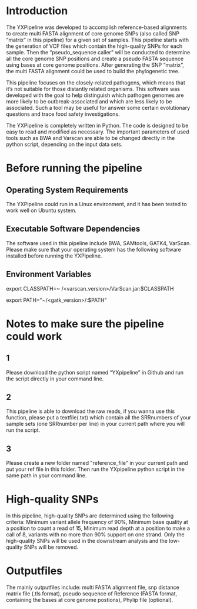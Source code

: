 # Introduction

The YXPipeline was developed to accomplish reference-based alignments to create multi FASTA alignment of core genome SNPs (also called SNP “matrix” in this pipeline) for a given set of samples. This pipeline starts with the generation of VCF files which contain the high-quality SNPs for each sample. Then the “pseudo_sequence caller” will be conducted to determine all the core genome SNP positions and create a pseudo FASTA sequence using bases at core genome positions. After generating the SNP “matrix”, the multi FASTA alignment could be used to build the phylogenetic tree.

This pipeline focuses on the closely-related pathogens, which means that it’s not suitable for those distantly related organisms. This software was developed with the goal to help distinguish which pathogen genomes are more likely to be outbreak-associated and which are less likely to be associated. Such a tool may be useful for answer some certain evolutionary questions and trace food safety investigations.

The YXPipeline is completely written in Python. The code is designed to be easy to read and modified as necessary. The important parameters of used tools such as BWA and Varscan are able to be changed directly in the python script, depending on the input data sets.


# Before running the pipeline
## Operating System Requirements

The YXPipeline could run in a Linux environment, and it has been tested to work well on Ubuntu system.
## Executable Software Dependencies

The software used in this pipeline include BWA, SAMtools, GATK4, VarScan. Please make sure that your operating system has the following software installed before running the YXPipeline.

## Environment Variables

export CLASSPATH=~ /<varscan_version>/VarScan.jar:$CLASSPATH

export PATH="~/<gatk_version>/:$PATH"

# Notes to make sure the pipeline could work

## 1
Please download the python script named “YXpipeline” in Github and run the script directly in your command line.
## 2
This pipeline is able to download the raw reads, if you wanna use this function, please put a textfile(.txt) which contain all the SRRnumbers of your sample sets (one SRRnumber per line) in your current path where you will run the script.
## 3
Please create a new folder named "reference_file" in your current path and put your ref file in this folder. Then run the YXpipeline python script in the same path in your command line.


# High-quality SNPs

In this pipeline, high-quality SNPs are determined using the following criteria: Minimum variant allele frequency of 90%, Minimum base quality at a position to count a read of 15, Minimum read depth at a position to make a call of 8, variants with no more than 90% support on one strand. Only the high-quality SNPs will be used in the downstream analysis and the low-quality SNPs will be removed.


# Outputfiles

The mainly outputfiles include: multi FASTA alignment file, snp distance matrix file (.tls format), pseudo sequence of Reference (FASTA format, containing the bases at core genome postions), Phylip file (optional).
